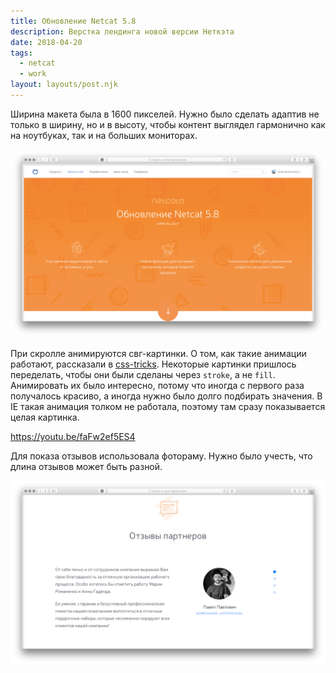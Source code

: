 ```yaml
---
title: Обновление Netcat 5.8
description: Верстка лендинга новой версии Неткэта
date: 2018-04-20
tags:
  - netcat
  - work
layout: layouts/post.njk
---
```

Ширина макета была в 1600 пикселей. Нужно было сделать адаптив не только в ширину, но и в высоту, чтобы контент выглядел гармонично как на ноутбуках, так и на больших мониторах.

[![Скриншот первого экрана](./images/netcat-0.png)](/test/new-netcat-update/update.html)

При скролле анимируются свг-картинки. О том, как такие анимации работают, рассказали в [css-tricks](https://css-tricks.com/svg-line-animation-works/). Некоторые картинки пришлось переделать, чтобы они были сделаны через `stroke`, а не `fill`. Анимировать их было интересно, потому что иногда с первого раза получалось красиво, а иногда нужно было долго подбирать значения. В IE такая анимация толком не работала, поэтому там сразу показывается целая картинка.

https://youtu.be/faFw2ef5ES4

Для показа отзывов использовала фотораму. Нужно было учесть, что длина отзывов может быть разной.

![Скриншот отзывов](./images/netcat-1.png)
